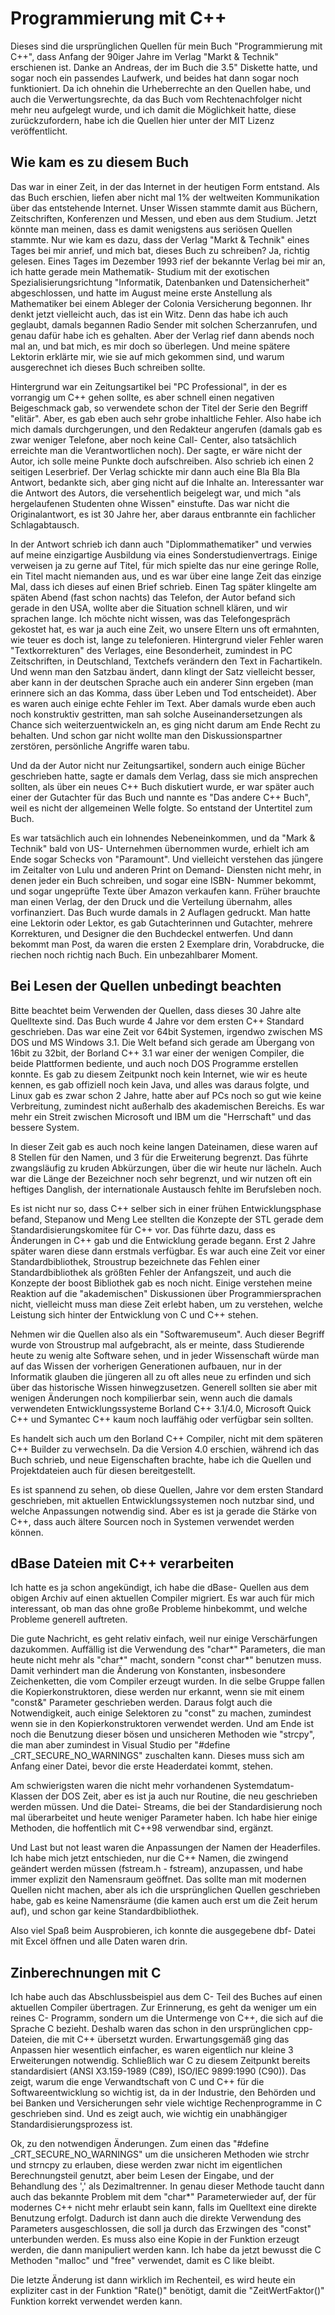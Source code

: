 # Programmierung mit C++

Dieses sind die ursprünglichen Quellen für mein Buch "Programmierung mit C++", dass Anfang der 90iger Jahre im Verlag "Markt & Technik" erschienen ist. Danke an Andreas, der im Buch die 3.5" Diskette hatte, und sogar noch ein passendes Laufwerk, und beides hat dann sogar noch funktioniert. Da ich ohnehin die Urheberrechte an den Quellen habe, und auch die Verwertungsrechte, da das Buch vom Rechtenachfolger nicht mehr neu aufgelegt wurde, und ich damit die Möglichkeit hatte, diese zurückzufordern, habe ich die Quellen hier unter der MIT Lizenz veröffentlicht.  

## Wie kam es zu diesem Buch

Das war in einer Zeit, in der das Internet in der heutigen Form entstand. Als das Buch erschien, liefen aber nicht mal 1% der weltweiten Kommunikation über das entstehende Internet.  Unser Wissen stammte damit aus Büchern, Zeitschriften, Konferenzen und Messen, und eben aus dem Studium. Jetzt könnte man meinen, dass es damit wenigstens aus seriösen Quellen stammte. Nur wie kam es dazu, dass der Verlag "Markt & Technik" eines Tages bei mir anrief, und mich bat, dieses Buch zu schreiben? Ja, richtig gelesen. Eines Tages im Dezember 1993 rief der bekannte Verlag bei mir an, ich hatte gerade mein Mathematik- Studium mit der exotischen Spezialisierungsrichtung "Informatik, Datenbanken und Datensicherheit" abgeschlossen, und hatte im August meine erste Anstellung als Mathematiker bei einem Ableger der Colonia Versicherung begonnen. Ihr denkt jetzt vielleicht auch, das ist ein Witz. Denn das habe ich auch geglaubt, damals begannen Radio Sender mit solchen Scherzanrufen, und genau dafür habe ich es gehalten. Aber der Verlag rief dann abends noch mal an, und bat mich, es mir doch so überlegen. Und meine spätere Lektorin erklärte mir, wie sie auf mich gekommen sind, und warum ausgerechnet ich dieses Buch schreiben sollte.

Hintergrund war ein Zeitungsartikel bei "PC Professional", in der es vorrangig um C++ gehen sollte, es aber schnell einen negativen Beigeschmack gab, so verwendete schon der Titel der Serie den Begriff "elitär". Aber, es gab eben auch sehr grobe inhaltliche Fehler. Also habe ich mich damals durchgerungen, und den Redakteur angerufen (damals gab es zwar weniger Telefone, aber noch keine Call- Center, also tatsächlich erreichte man die Verantwortlichen noch). Der sagte, er wäre nicht der Autor, ich solle meine Punkte doch aufschreiben. Also schrieb ich einen 2 seitigen Leserbrief. Der Verlag schickte mir dann auch eine Bla Bla Bla Antwort, bedankte sich, aber ging nicht auf die Inhalte an. Interessanter war die Antwort des Autors, die versehentlich beigelegt war, und mich "als hergelaufenen Studenten ohne Wissen" einstufte. Das war nicht die Originalantwort, es ist 30 Jahre her, aber daraus entbrannte ein fachlicher Schlagabtausch.

In der Antwort schrieb ich dann auch "Diplommathematiker" und verwies auf meine einzigartige Ausbildung via eines Sonderstudienvertrags. Einige verweisen ja zu gerne auf Titel, für mich spielte das nur eine geringe Rolle, ein Titel macht niemanden aus, und es war über eine lange Zeit das einzige Mal, dass ich dieses auf einen Brief schrieb. Einen Tag später klingelte am späten Abend  (fast schon nachts) das Telefon, der Autor befand sich gerade in den USA, wollte aber die Situation schnell klären, und wir sprachen lange. Ich möchte nicht wissen, was das Telefongespräch gekostet hat, es war ja auch eine Zeit, wo unsere Eltern uns oft ermahnten, wie teuer es doch ist, lange zu telefonieren. Hintergrund vieler Fehler waren "Textkorrekturen" des Verlages, eine Besonderheit, zumindest in PC Zeitschriften, in Deutschland, Textchefs verändern den Text in Fachartikeln. Und wenn man den Satzbau ändert, dann klingt der Satz vielleicht besser, aber kann in der deutschen Sprache auch ein anderer Sinn ergeben (man erinnere sich an das Komma, dass über Leben und Tod entscheidet). Aber es waren auch einige echte Fehler im Text. Aber damals wurde eben auch noch konstruktiv gestritten, man sah solche Auseinandersetzungen als Chance sich weiterzuentwickeln an, es ging nicht darum am Ende Recht zu behalten. Und schon gar nicht wollte man den Diskussionspartner zerstören, persönliche Angriffe waren tabu. 

Und da der Autor nicht nur Zeitungsartikel, sondern auch einige Bücher geschrieben hatte, sagte er damals dem Verlag, dass sie mich ansprechen sollten, als über ein neues C++ Buch diskutiert wurde, er war später auch einer der Gutachter für das Buch und nannte es "Das andere C++ Buch", weil es nicht der allgemeinen Welle folgte. So entstand der Untertitel zum Buch.

Es war tatsächlich auch ein lohnendes Nebeneinkommen, und da "Mark & Technik" bald von US- Unternehmen übernommen wurde, erhielt ich am Ende sogar Schecks von "Paramount". Und vielleicht verstehen das jüngere im Zeitalter von Lulu und anderen Print on Demand- Diensten nicht mehr, in denen jeder ein Buch schreiben, und sogar eine ISBN- Nummer bekommt, und sogar ungeprüfte Texte über Amazon verkaufen kann. Früher brauchte man einen Verlag, der den Druck und die Verteilung übernahm, alles vorfinanziert. Das Buch wurde damals in 2 Auflagen gedruckt. Man hatte eine Lektorin oder Lektor, es gab Gutachterinnen und Gutachter, mehrere Korrekturen, und Designer die den Buchdeckel entwerfen. Und dann bekommt man Post, da waren die ersten 2 Exemplare drin, Vorabdrucke, die riechen noch richtig nach Buch. Ein unbezahlbarer Moment.

## Bei Lesen der Quellen unbedingt beachten

Bitte beachtet beim Verwenden der Quellen, dass dieses 30 Jahre alte Quelltexte sind. Das Buch wurde 4 Jahre vor dem ersten C++ Standard geschrieben. Das war eine Zeit vor 64bit Systemen, irgendwo zwischen MS DOS und MS Windows 3.1. Die Welt befand sich gerade am Übergang von 16bit zu 32bit, der Borland C++ 3.1 war einer der wenigen Compiler, die beide Plattformen bediente, und auch noch DOS Programme erstellen konnte. Es gab zu diesem Zeitpunkt noch kein Internet, wie wir es heute kennen, es gab offiziell noch kein Java, und alles was daraus folgte, und Linux gab es zwar schon 2 Jahre, hatte aber auf PCs noch so gut wie keine Verbreitung, zumindest nicht außerhalb des akademischen Bereichs. Es war mehr ein Streit zwischen Microsoft und IBM um die "Herrschaft" und das bessere System.

In dieser Zeit gab es auch noch keine langen Dateinamen, diese waren auf 8 Stellen für den Namen, und 3 für die Erweiterung begrenzt. Das führte zwangsläufig zu kruden Abkürzungen, über die wir heute nur lächeln. Auch war die Länge der Bezeichner noch sehr begrenzt, und wir nutzen oft ein heftiges Danglish, der internationale Austausch fehlte im Berufsleben noch. 

Es ist nicht nur so, dass C++ selber sich in einer frühen Entwicklungsphase befand, Stepanow und Meng Lee stellten die Konzepte der STL gerade dem Standardisierungskomitee für C++ vor. Das führte dazu, dass es Änderungen in C++ gab und die Entwicklung gerade begann. Erst 2 Jahre später waren diese dann erstmals verfügbar. Es war auch eine Zeit vor einer Standardbibliothek, Stroustrup bezeichnete das Fehlen einer Standardbibliothek als größten Fehler der Anfangszeit, und auch die Konzepte der boost Bibliothek gab es noch nicht. Einige verstehen meine Reaktion auf die "akademischen" Diskussionen über Programmiersprachen nicht, vielleicht muss man diese Zeit erlebt haben, um zu verstehen, welche Leistung sich hinter der Entwicklung von C und C++ stehen.  

Nehmen wir die Quellen also als ein "Softwaremuseum". Auch dieser Begriff wurde von Stroustrup mal aufgebracht, als er meinte, dass Studierende heute zu wenig alte Software sehen, und in jeder Wissenschaft würde man auf das Wissen der vorherigen Generationen aufbauen, nur in der Informatik glauben die jüngeren all zu oft alles neue zu erfinden und sich über das historische Wissen hinwegzusetzen. Generell sollten sie aber mit wenigen Änderungen noch kompilierbar sein, wenn auch die damals verwendeten Entwicklungssysteme Borland C++ 3.1/4.0, Microsoft Quick C++ und Symantec C++ kaum noch lauffähig oder verfügbar sein sollten. 

Es handelt sich auch um den Borland C++ Compiler, nicht mit dem späteren C++ Builder zu verwechseln. Da die Version 4.0 erschien, während ich das Buch schrieb, und neue Eigenschaften brachte, habe ich die Quellen und Projektdateien auch für diesen bereitgestellt.

Es ist spannend zu sehen, ob diese Quellen, Jahre vor dem ersten Standard geschrieben, mit aktuellen Entwicklungssystemen noch nutzbar sind, und welche Anpassungen notwendig sind. Aber es ist ja gerade die Stärke von C++, dass auch ältere Sourcen noch in Systemen verwendet werden können.

## dBase Dateien mit C++ verarbeiten

Ich hatte es ja schon angekündigt, ich habe die dBase- Quellen aus dem obigen Archiv auf einen aktuellen Compiler migriert. Es war auch für mich interessant, ob man das ohne große Probleme hinbekommt, und welche Probleme generell auftreten. 

Die gute Nachricht, es geht relativ einfach, weil nur einige Verschärfungen dazukommen. Auffällig ist die Verwendung des "char*" Parameters, die man heute nicht mehr als "char*" macht, sondern "const char*" benutzen muss. Damit verhindert man die Änderung von Konstanten, insbesondere Zeichenketten, die vom Compiler erzeugt wurden. In die selbe Gruppe fallen die Kopierkonstruktoren, diese werden nur erkannt, wenn sie mit einem "const&" Parameter geschrieben werden. Daraus folgt auch die Notwendigkeit, auch einige Selektoren zu "const" zu machen, zumindest wenn sie in den Kopierkonstruktoren verwendet werden. Und am Ende ist noch die Benutzung dieser bösen und unsicheren Methoden wie "strcpy", die man aber zumindest in Visual Studio per "#define _CRT_SECURE_NO_WARNINGS" zuschalten kann. Dieses muss sich am Anfang einer Datei, bevor die erste Headerdatei kommt, stehen.

Am schwierigsten waren die nicht mehr vorhandenen Systemdatum- Klassen der DOS Zeit, aber es ist ja auch nur Routine, die neu geschrieben werden müssen. Und die Datei- Streams, die bei der Standardisierung noch mal überarbeitet und heute weniger Parameter haben. Ich habe hier einige Methoden, die hoffentlich mit C++98 verwendbar sind, ergänzt.

Und Last but not least waren die Anpassungen der Namen der Headerfiles. Ich habe mich jetzt entschieden, nur die C++ Namen, die zwingend geändert werden müssen (fstream.h - fstream), anzupassen, und habe immer explizit den Namensraum geöffnet. Das sollte man mit modernen Quellen nicht machen, aber als ich die ursprünglichen Quellen geschrieben habe, gab es keine Namensräume (die kamen auch erst um die Zeit herum auf), und schon gar keine Standardbibliothek. 

Also viel Spaß beim Ausprobieren, ich konnte die ausgegebene dbf- Datei mit Excel öffnen und alle Daten waren drin.

## Zinberechnungen mit C

Ich habe auch das Abschlussbeispiel aus dem C- Teil des Buches auf einen aktuellen Compiler übertragen. Zur Erinnerung, es geht da weniger um ein reines C- Programm, sondern um die Untermenge von C++, die sich auf die Sprache C bezieht. Deshalb waren das schon in den ursprünglichen cpp- Dateien, die mit C++ übersetzt wurden. Erwartungsgemäß ging das Anpassen hier wesentlich einfacher, es waren eigentlich nur kleine 3 Erweiterungen notwendig. Schließlich war C zu diesem Zeitpunkt bereits standardisiert (ANSI X3.159-1989 (C89), ISO/IEC 9899:1990 (C90)). Das zeigt, warum die enge Verwandtschaft von C und C++ für die Softwareentwicklung so wichtig ist, da in der Industrie, den Behörden und bei Banken und Versicherungen sehr viele wichtige Rechenprogramme in C geschrieben sind. Und es zeigt auch, wie wichtig ein unabhängiger Standardisierungsprozess ist.  

Ok, zu den notwendigen Änderungen. Zum einen das "#define _CRT_SECURE_NO_WARNINGS" um die unsicheren Methoden wie strchr und strncpy zu erlauben, diese werden zwar nicht im eigentlichen Berechnungsteil genutzt, aber beim Lesen der Eingabe, und der Behandlung des ',' als Dezimaltrenner. In genau dieser Methode taucht dann auch das bekannte Problem mit dem "char*" Parameterwieder auf, der für modernes C++ nicht mehr erlaubt sein kann, falls im Quelltext eine direkte Benutzung erfolgt. Dadurch ist dann auch die direkte Verwendung des Parameters ausgeschlossen, die soll ja durch das Erzwingen des "const" unterbunden werden. Es muss also eine Kopie in der Funktion erzeugt werden, die dann manipuliert werden kann. Ich habe da jetzt bewusst die C Methoden "malloc" und "free" verwendet, damit es C like bleibt.

Die letzte Änderung ist dann wirklich im Rechenteil, es wird heute ein expliziter cast in der Funktion "Rate()" benötigt, damit die "ZeitWertFaktor()" Funktion korrekt verwendet werden kann. 

